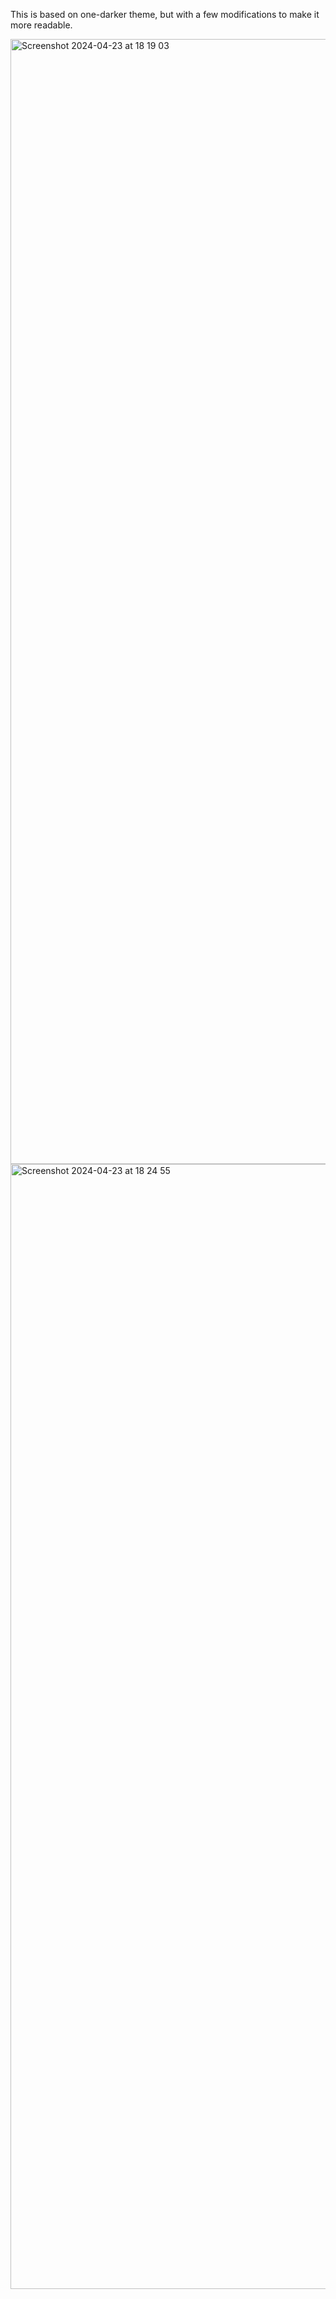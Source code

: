 
This is based on one-darker theme, but with a few modifications to make it more readable.

<img width="1800" alt="Screenshot 2024-04-23 at 18 19 03" src="https://github.com/Eftiand/one-darker-improved/assets/25112006/31829258-c1d2-4162-be5b-cd46b51f5c37">

<img width="1800" alt="Screenshot 2024-04-23 at 18 24 55" src="https://github.com/Eftiand/one-darker-improved/assets/25112006/7b5f93d5-6f25-40fe-b7bb-a3ac267a1b9d">
